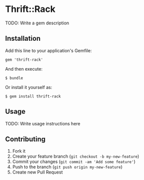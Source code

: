 # Thrift::Rack

TODO: Write a gem description

## Installation

Add this line to your application's Gemfile:

    gem 'thrift-rack'

And then execute:

    $ bundle

Or install it yourself as:

    $ gem install thrift-rack

## Usage

TODO: Write usage instructions here

## Contributing

1. Fork it
2. Create your feature branch (`git checkout -b my-new-feature`)
3. Commit your changes (`git commit -am 'Add some feature'`)
4. Push to the branch (`git push origin my-new-feature`)
5. Create new Pull Request
